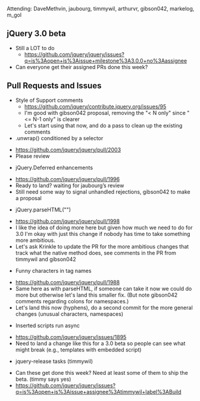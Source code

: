 Attending: DaveMethvin, jaubourg, timmywil, arthurvr, gibson042, markelog, m_gol

## jQuery 3.0 beta
* Still a LOT to do
  - https://github.com/jquery/jquery/issues?q=is%3Aopen+is%3Aissue+milestone%3A3.0.0+no%3Aassignee
* Can everyone get their assigned PRs done this week?

## Pull Requests and Issues
* Style of Support comments
  - https://github.com/jquery/contribute.jquery.org/issues/95
  - I'm good with gibson042 proposal, removing the "< N only" since "<= N-1 only" is clearer
  - Let's start using that now, and do a pass to clean up the existing comments
* .unwrap() conditioned by a selector
 - https://github.com/jquery/jquery/pull/2003
 - Please review
* jQuery.Deferred enhancements
 - https://github.com/jquery/jquery/pull/1996
 - Ready to land? waiting for jaubourg’s review
 - Still need some way to signal unhandled rejections, gibson042 to make a proposal
* jQuery.parseHTML("")
 - https://github.com/jquery/jquery/pull/1998
 - I like the idea of doing more here but given how much we need to do for 3.0 I'm okay with just this change if nobody has time to take something more ambitious.
 - Let's ask Krinkle to update the PR for the more ambitious changes that track what the native method does, see comments in the PR from timmywil and gibson042
* Funny characters in tag names
 - https://github.com/jquery/jquery/pull/1988
 - Same here as with parseHTML, if someone can take it now we could do more but otherwise let's land this smaller fix. (But note gibson042 comments regarding colons for namespaces.)
 - Let's land this now (hyphens), do a second commit for the more general changes (unusual characters, namespaces)	
* Inserted scripts run async
 - https://github.com/jquery/jquery/issues/1895
 - Need to land a change like this for a 3.0 beta so people can see what might break (e.g., templates with embedded script)
* jquery-release tasks (timmywil)
 - Can these get done this week? Need at least some of them to ship the beta. (timmy says yes)
 - https://github.com/jquery/jquery/issues?q=is%3Aopen+is%3Aissue+assignee%3Atimmywil+label%3ABuild


